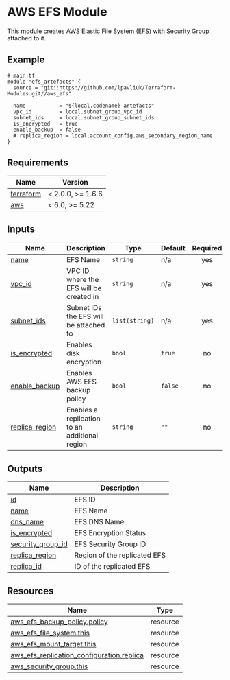 # AWS EFS Module

This module creates AWS Elastic File System (EFS) with Security Group attached to it.

<!-- Next block is generated by terraform-docs following .terraform-docs.yml config -->
<!-- BEGIN_TF_DOCS -->
## Example

```hcl
# main.tf
module "efs_artefacts" {
  source = "git::https://github.com/lpavliuk/Terraform-Modules.git//aws_efs"

  name           = "${local.codename}-artefacts"
  vpc_id         = local.subnet_group_vpc_id
  subnet_ids     = local.subnet_group_subnet_ids
  is_encrypted   = true
  enable_backup  = false
  # replica_region = local.account_config.aws_secondary_region_name
}
```

## Requirements

| Name | Version |
|------|---------|
| <a name="requirement_terraform"></a> [terraform](#requirement\_terraform) | < 2.0.0, >= 1.6.6 |
| <a name="requirement_aws"></a> [aws](#requirement\_aws) | < 6.0, >= 5.22 |

## Inputs

| Name | Description | Type | Default | Required |
|------|-------------|------|---------|:--------:|
| <a name="input_name"></a> [name](#input\_name) | EFS Name | `string` | n/a | yes |
| <a name="input_vpc_id"></a> [vpc\_id](#input\_vpc\_id) | VPC ID where the EFS will be created in | `string` | n/a | yes |
| <a name="input_subnet_ids"></a> [subnet\_ids](#input\_subnet\_ids) | Subnet IDs the EFS will be attached to | `list(string)` | n/a | yes |
| <a name="input_is_encrypted"></a> [is\_encrypted](#input\_is\_encrypted) | Enables disk encryption | `bool` | `true` | no |
| <a name="input_enable_backup"></a> [enable\_backup](#input\_enable\_backup) | Enables AWS EFS backup policy | `bool` | `false` | no |
| <a name="input_replica_region"></a> [replica\_region](#input\_replica\_region) | Enables a replication to an additional region | `string` | `""` | no |

## Outputs

| Name | Description |
|------|-------------|
| <a name="output_id"></a> [id](#output\_id) | EFS ID |
| <a name="output_name"></a> [name](#output\_name) | EFS Name |
| <a name="output_dns_name"></a> [dns\_name](#output\_dns\_name) | EFS DNS Name |
| <a name="output_is_encrypted"></a> [is\_encrypted](#output\_is\_encrypted) | EFS Encryption Status |
| <a name="output_security_group_id"></a> [security\_group\_id](#output\_security\_group\_id) | EFS Security Group ID |
| <a name="output_replica_region"></a> [replica\_region](#output\_replica\_region) | Region of the replicated EFS |
| <a name="output_replica_id"></a> [replica\_id](#output\_replica\_id) | ID of the replicated EFS |

## Resources

| Name | Type |
|------|------|
| [aws_efs_backup_policy.policy](https://registry.terraform.io/providers/hashicorp/aws/latest/docs/resources/efs_backup_policy) | resource |
| [aws_efs_file_system.this](https://registry.terraform.io/providers/hashicorp/aws/latest/docs/resources/efs_file_system) | resource |
| [aws_efs_mount_target.this](https://registry.terraform.io/providers/hashicorp/aws/latest/docs/resources/efs_mount_target) | resource |
| [aws_efs_replication_configuration.replica](https://registry.terraform.io/providers/hashicorp/aws/latest/docs/resources/efs_replication_configuration) | resource |
| [aws_security_group.this](https://registry.terraform.io/providers/hashicorp/aws/latest/docs/resources/security_group) | resource |
<!-- END_TF_DOCS -->